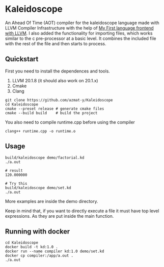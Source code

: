 
# Kaleidoscope

An Ahead Of Time (AOT) compiler for the kaleidoscope language made with LLVM Compiler Infrastructure with the help of [My First language frontend with LLVM](https://llvm.org/docs/tutorial/MyFirstLanguageFrontend/index.html). I also added the functionality for importing files, which works similar to the c pre-processor at a basic level. It combines the included file with the rest of the file and then starts to process.

## Quickstart

First you need to install the dependences and tools.

1. LLVM 20.1.8 (it should also work on 20.1.x)
2. Cmake
3. Clang

```
git clone https://github.com/azmat-y/Kaleidoscope
cd Kaleidoscope
cmake --preset release # generate cmake files
cmake --build build    # build the project
```

You also need to compile runtime.cpp before using the compiler
```
clang++ runtime.cpp -o runtime.o
```

## Usage
```
build/kaleidoscope demo/factorial.kd
./a.out

# result 
120.000000

# Try this 
build/kaleidoscope demo/set.kd
./a.out
```

More examples are inside the demo directory. 

Keep in mind that, if you want to directly execute a file it must have top level expressions. As they are put inside the main function.

## Running with docker

```
cd Kaleidoscope
docker build -t kd:1.0 .
docker run --name compiler kd:1.0 demo/set.kd
docker cp compiler:/app/a.out .
./a.out
```
